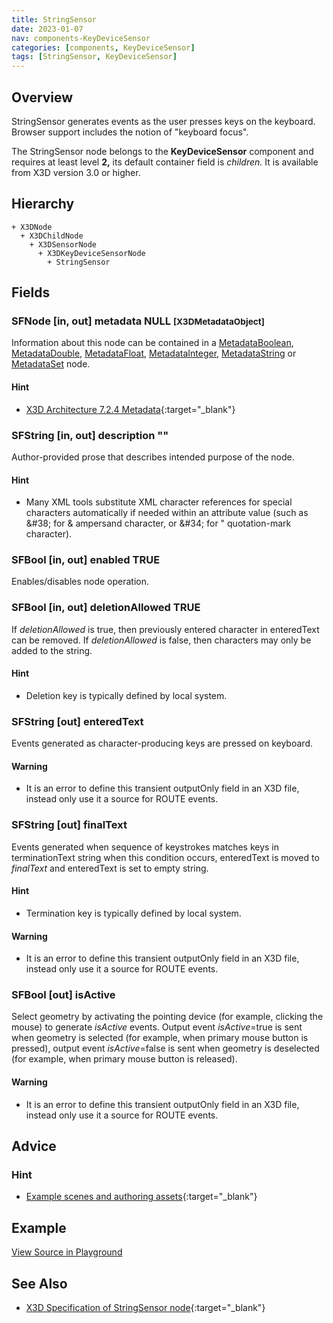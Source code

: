 ```yaml
---
title: StringSensor
date: 2023-01-07
nav: components-KeyDeviceSensor
categories: [components, KeyDeviceSensor]
tags: [StringSensor, KeyDeviceSensor]
---
```

<style>
.post h3 {
  word-spacing: 0.2em;
}
</style>

## Overview

StringSensor generates events as the user presses keys on the keyboard. Browser support includes the notion of "keyboard focus".

The StringSensor node belongs to the **KeyDeviceSensor** component and requires at least level **2,** its default container field is *children.* It is available from X3D version 3.0 or higher.

## Hierarchy

```
+ X3DNode
  + X3DChildNode
    + X3DSensorNode
      + X3DKeyDeviceSensorNode
        + StringSensor
```

## Fields

### SFNode [in, out] **metadata** NULL <small>[X3DMetadataObject]</small>

Information about this node can be contained in a [MetadataBoolean](../core/metadataboolean), [MetadataDouble](../core/metadatadouble), [MetadataFloat](../core/metadatafloat), [MetadataInteger](../core/metadatainteger), [MetadataString](../core/metadatastring) or [MetadataSet](../core/metadataset) node.

#### Hint

- [X3D Architecture 7.2.4 Metadata](https://www.web3d.org/specifications/X3Dv4Draft/ISO-IEC19775-1v4-IS.proof//Part01/components/core.html#Metadata){:target="_blank"}

### SFString [in, out] **description** ""

Author-provided prose that describes intended purpose of the node.

#### Hint

- Many XML tools substitute XML character references for special characters automatically if needed within an attribute value (such as &amp;#38; for &amp; ampersand character, or &amp;#34; for " quotation-mark character).

### SFBool [in, out] **enabled** TRUE

Enables/disables node operation.

### SFBool [in, out] **deletionAllowed** TRUE

If *deletionAllowed* is true, then previously entered character in enteredText can be removed. If *deletionAllowed* is false, then characters may only be added to the string.

#### Hint

- Deletion key is typically defined by local system.

### SFString [out] **enteredText**

Events generated as character-producing keys are pressed on keyboard.

#### Warning

- It is an error to define this transient outputOnly field in an X3D file, instead only use it a source for ROUTE events.

### SFString [out] **finalText**

Events generated when sequence of keystrokes matches keys in terminationText string when this condition occurs, enteredText is moved to *finalText* and enteredText is set to empty string.

#### Hint

- Termination key is typically defined by local system.

#### Warning

- It is an error to define this transient outputOnly field in an X3D file, instead only use it a source for ROUTE events.

### SFBool [out] **isActive**

Select geometry by activating the pointing device (for example, clicking the mouse) to generate *isActive* events. Output event *isActive*=true is sent when geometry is selected (for example, when primary mouse button is pressed), output event *isActive*=false is sent when geometry is deselected (for example, when primary mouse button is released).

#### Warning

- It is an error to define this transient outputOnly field in an X3D file, instead only use it a source for ROUTE events.

## Advice

### Hint

- [Example scenes and authoring assets](https://www.web3d.org/x3d/content/examples/X3dForWebAuthors/Chapter08UserInteractivity){:target="_blank"}

## Example

<x3d-canvas src="https://create3000.github.io/media/examples/KeyDeviceSensor/StringSensor/StringSensor.x3d" update="auto"></x3d-canvas>

[View Source in Playground](/x_ite/playground/?url=https://create3000.github.io/media/examples/KeyDeviceSensor/StringSensor/StringSensor.x3d)

## See Also

- [X3D Specification of StringSensor node](https://www.web3d.org/documents/specifications/19775-1/V4.0/Part01/components/keyboard.html#StringSensor){:target="_blank"}
